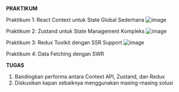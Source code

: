 **PRAKTIKUM**

Praktikum 1: React Context untuk State Global Sederhana
  ![image](https://github.com/user-attachments/assets/a45ee565-e4de-4dd7-9300-85eeedc34ea0)

Praktikum 2: Zustand untuk State Management Kompleks
  ![image](https://github.com/user-attachments/assets/0aac4104-e610-4713-a2a1-9f3bb4f851d6)

Praktikum 3: Redux Toolkit dengan SSR Support
   ![image](https://github.com/user-attachments/assets/80605f2b-88a1-4d67-a0b9-dbb3da8cf991)

Praktikum 4: Data Fetching dengan SWR



**TUGAS**
1. Bandingkan performa antara Context API, Zustand, dan Redux
2. Diskusikan kapan sebaiknya menggunakan masing-masing solusi

